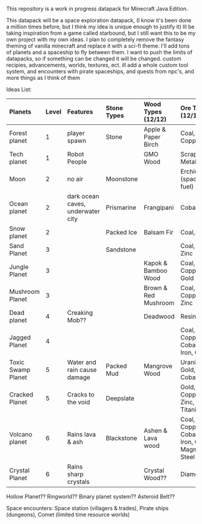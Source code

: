 This repository is a work in progress datapack for Minecraft Java Edition. 

This datapack will be a space exploration datapack, (I know it's been done a million times before, but I think my idea is unique enough to justify it) 
Ill be taking inspiration from a game called starbound, but I still want this to be my own project with my own ideas. I plan to completely remove the fantasy theming of vanilla minecraft and replace it with a sci-fi theme. I'll add tons of planets and a spaceship to fly between them.
I want to push the limits of datapacks, so if something can be changed it will be changed.
custom recipies, advancements, worlds, textures, ect.
ill add a whole custom tool system, and encounters with pirate spaceships, and quests from npc's, and more things as I think of them

Ideas List:

Planets            |Level |Features                          |Stone Types |Wood Types   (12/12)|Ore Types       (12/17)                       |
:----------------- |:---- |:-------------------------------- |:---------- |:------------------ |:-------------------------------------------- |
Forest planet      |1     |player spawn                      |Stone       |Apple & Paper Birch |Coal, Copper                                  |
Tech planet        |1     |Robot People                      |            |GMO Wood            |Scrap Metal                                   |
Moon               |2     |no air                            |Moonstone   |                    |Erchius (spaceship fuel)                      |
Ocean planet       |2     |dark ocean caves, underwater city |Prismarine  |Frangipani          |Cobalt                                        |
Snow planet        |2     |                                  |Packed Ice  |Balsam Fir          |Coal, Iron                                    |
Sand Planet        |3     |                                  |Sandstone   |                    |Coal, Iron, Zinc                              |
Jungle Planet      |3     |                                  |            |Kapok & Bamboo Wood |Coal, Copper, Gold                            |
Mushroom Planet    |3     |                                  |            |Brown & Red Mushroom|Coal, Copper, Zinc                            |
Dead planet        |4     |Creaking Mob??                    |            |Deadwood            |Resin??                                       |
Jagged Planet      |4     |                                  |            |                    |Coal, Copper, Cobalt, Iron, Gold              |
Toxic Swamp Planet |5     |Water and rain cause damage       |Packed Mud  |Mangrove Wood       |Uranium, Gold, Cobalt                         |
Cracked Planet     |5     |Cracks to the void                |Deepslate   |                    |Gold, Copper, Zinc, Titanium                  |
Volcano planet     |6     |Rains lava & ash                  |Blackstone  |Ashen & Lava wood   |Coal, Copper, Cobalt, Iron, Gold, Magma Steel |
Crystal Planet     |6     |Rains sharp crystals              |            |Crystal Wood??      |Diamonds                                      |

Hollow Planet??
Ringworld??
Binary planet system??
Asteroid Belt??

Space encounters:
Space station (villagers & trades),
Pirate ships (dungeons),
Comet (limited time resource worlds)
